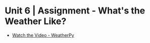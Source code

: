 # Unit 6 | Assignment - What's the Weather Like?

* [Watch the Video - WeatherPy](https://youtu.be/fs63JUeBEZQ)

